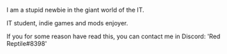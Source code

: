 I am a stupid newbie in the giant world of the IT.

IT student, indie games and mods enjoyer.

If you for some reason have read this, you can contact me in Discord: 'Red Reptile#8398'
<!---
AlumiRR/AlumiRR is a ✨ special ✨ repository because its `README.md` (this file) appears on your GitHub profile.
You can click the Preview link to take a look at your changes.
--->
